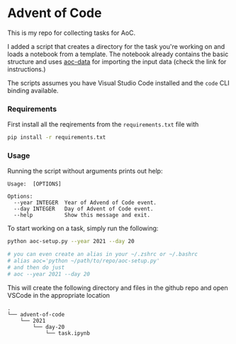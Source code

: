 # Advent of Code

This is my repo for collecting tasks for AoC.

I added a script that creates a directory for the task you're working on and loads a notebook from a template. The notebook already contains the basic structure and uses [aoc-data](https://github.com/wimglenn/advent-of-code-data) for importing the input data (check the link for instructions.)

The scripts assumes you have Visual Studio Code installed and the `code` CLI binding available.

### Requirements

First install all the reqirements from the `requirements.txt` file with

```bash
pip install -r requirements.txt
```

### Usage

Running the script without arguments prints out help:

```
Usage:  [OPTIONS]

Options:
  --year INTEGER  Year of Advend of Code event.
  --day INTEGER   Day of Advent of Code event.
  --help          Show this message and exit.
```

To start working on a task, simply run the following:

```bash
python aoc-setup.py --year 2021 --day 20

# you can even create an alias in your ~/.zshrc or ~/.bashrc
# alias aoc='python ~/path/to/repo/aoc-setup.py'
# and then do just
# aoc --year 2021 --day 20
```

This will create the following directory and files in the github repo and open VSCode in the appropriate location

```
.
└── advent-of-code
    └── 2021
        └── day-20
            └── task.ipynb
```

